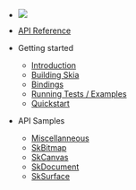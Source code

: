 <!-- docs/_sidebar.md -->

- ![](https://img.shields.io/static/v1?label=nimskia&message=2020.02.16_1-alpha&color=blue)

- [API Reference](https://mvenditto.github.io/nimskia/index.html)

- Getting started

  - [Introduction](getting_started/intro.md)
  - [Building Skia](getting_started/skia.md)
  - [Bindings](getting_started/bindings.md)
  - [Running Tests / Examples](getting_started/tests_and_examples.md)
  - [Quickstart](getting_started/peek.md)

- API Samples
  - [Miscellanneous](api/misc.md)
  - [SkBitmap](api/SKBitmap.md)
  - [SkCanvas](api/SKCanvas.md)
  - [SkDocument](api/SKDocument.md)
  - [SkSurface](api/SKSurface.md)